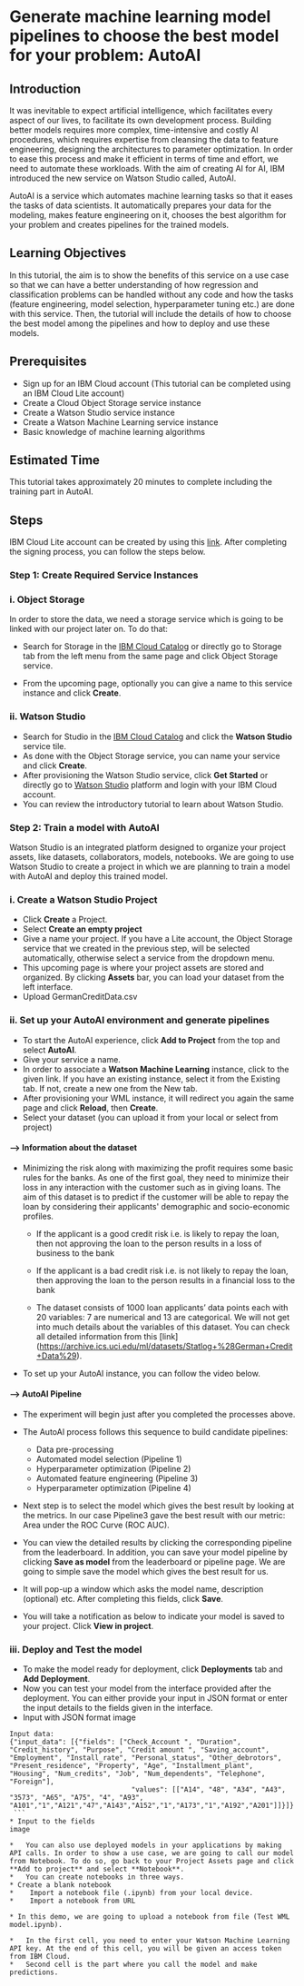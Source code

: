 # Generate machine learning model pipelines to choose the best model for your problem: AutoAI

## Introduction
It was inevitable to expect artificial intelligence, which facilitates every aspect of our lives, to facilitate its own development process. Building better models requires more complex, time-intensive and costly AI procedures, which requires expertise from cleansing the data to feature engineering, designing the architectures to parameter optimization. In order to ease this process and make it efficient in terms of time and effort, we need to automate these workloads. With the aim of creating AI for AI, IBM introduced the new service on Watson Studio called, AutoAI.

AutoAI is a service which automates machine learning tasks so that it eases the tasks of data scientists. It automatically prepares your data for the modeling, makes feature engineering on it, chooses the best algorithm for your problem and creates pipelines for the trained models.


## Learning Objectives

In this tutorial, the aim is to show the benefits of this service on a use case so that we can have a better understanding of how regression and classification problems can be handled without any code and how the tasks (feature engineering, model selection, hyperparameter tuning etc.) are done with this service. Then, the tutorial will include the details of how to choose the best model among the pipelines and how to deploy and use these models.

## Prerequisites

  * Sign up for an IBM Cloud account (This tutorial can be completed using an IBM Cloud Lite account)
  * Create a Cloud Object Storage service instance
  * Create a Watson Studio service instance
  * Create a Watson Machine Learning service instance
  * Basic knowledge of machine learning algorithms

## Estimated Time

This tutorial takes approximately 20 minutes to complete including the training part in AutoAI.

## Steps
IBM Cloud Lite account can be created by using this [link](https://cloud.ibm.com/registration). After completing the signing process, you can follow the steps below.

### Step 1: Create Required Service Instances

### i.	Object Storage
In order to store the data, we need a storage service which is going to be linked with our project later on. To do that:
*	Search for Storage in the [IBM Cloud Catalog](https://cloud.ibm.com/catalog?search=object%20storage&category=storage) or directly go to Storage tab from the left menu from the same page and click Object Storage service.

* From the upcoming page, optionally you can give a name to this service instance and click **Create**.

### ii.	Watson Studio
* Search for Studio in the [IBM Cloud Catalog](https://cloud.ibm.com/catalog?search=studio) and click the **Watson Studio** service tile.
*	As done with the Object Storage service, you can name your service and click **Create**.
*	After provisioning the Watson Studio service, click **Get Started** or directly go to [Watson Studio](https://dataplatform.cloud.ibm.com/) platform and login with your IBM Cloud account.
*	You can review the introductory tutorial to learn about Watson Studio.

### Step 2: Train a model with AutoAI
Watson Studio is an integrated platform designed to organize your project assets, like datasets, collaborators, models, notebooks. 
We are going to use Watson Studio to create a project in which we are planning to train a model with AutoAI and deploy this trained model.

### i.	Create a Watson Studio Project
*	Click **Create** a Project.
* Select **Create an empty project**
*	Give a name your project. If you have a Lite account, the Object Storage service that we created in the previous step, will be selected automatically, otherwise select a service from the dropdown menu.
*	This upcoming page is where your project assets are stored and organized. By clicking **Assets** bar, you can load your dataset from the left interface. 
*	Upload GermanCreditData.csv

### ii.	Set up your AutoAI environment and generate pipelines
*	To start the AutoAI experience, click **Add to Project** from the top and select **AutoAI**.
*	Give your service a name.
*	In order to associate a **Watson Machine Learning** instance, click to the given link. If you have an existing instance, select it from the Existing tab. If not, create a new one from the New tab. 
*	After provisioning your WML instance, it will redirect you again the same page and click **Reload**, then **Create**.
*	Select your dataset (you can upload it from your local or select from project)

#### --> Information about the dataset
   * Minimizing the risk along with maximizing the profit requires some basic rules for the banks. As one of the first goal, they  need to minimize their loss in any interaction with the customer such as in giving loans. The aim of this dataset is to predict if the customer will be able to repay the loan by considering their applicants' demographic and socio-economic profiles.

        * If the applicant is a good credit risk i.e. is likely to repay the loan, then not approving the loan to the person results in a loss of business to the bank

        * If the applicant is a bad credit risk i.e. is not likely to repay the loan, then approving the loan to the person results in a financial loss to the bank

     * The dataset consists of 1000 loan applicants’ data points each with 20 variables: 7 are numerical and 13 are categorical. We will not get into much details about the variables of this dataset. You can check all detailed information from this [link] (https://archive.ics.uci.edu/ml/datasets/Statlog+%28German+Credit+Data%29).

*	To set up your AutoAI instance, you can follow the video below.

#### --> AutoAI Pipeline
* The experiment will begin just after you completed the processes above. 
* The AutoAI process follows this sequence to build candidate pipelines:
    *	Data pre-processing
    *	Automated model selection (Pipeline 1)
    * Hyperparameter optimization (Pipeline 2)
    *	Automated feature engineering (Pipeline 3)
    *	Hyperparameter optimization (Pipeline 4)

*	Next step is to select the model which gives the best result by looking at the metrics. In our case Pipeline3 gave the best result with our metric: Area under the ROC Curve (ROC AUC).
*	You can view the detailed results by clicking the corresponding pipeline from the leaderboard. In addition, you can save your model pipeline by clicking **Save as model** from the leaderboard or pipeline page. We are going to simple save the model which gives the best result for us.
*	It will pop-up a window which asks the model name, description (optional) etc. After completing this fields, click **Save**.
*	You will take a notification as below to indicate your model is saved to your project. Click **View in project**.

### iii.	Deploy and Test the model 
*	To make the model ready for deployment, click **Deployments** tab and **Add Deployment**.
*	Now you can test your model from the interface provided after the deployment. You can either provide your input in JSON format or enter the input details to the fields given in the interface.
   * Input with JSON format 
   image
   ```
   Input data: 
   {"input_data": [{"fields": ["Check_Account ", "Duration", "Credit_history", "Purpose", "Credit amount ", "Saving_account", "Employment", "Install_rate", "Personal_status", "Other_debrotors", "Present_residence", "Property", "Age", "Installment_plant", "Housing", "Num_credits", "Job", "Num_dependents", "Telephone", "Foreign"], 
                                 "values": [["A14", "48", "A34", "A43", "3573", "A65", "A75", "4", "A93", "A101","1","A121","47","A143","A152","1","A173","1","A192","A201"]]}]}
    ```
   * Input to the fields
   image
   
*	You can also use deployed models in your applications by making API calls. In order to show a use case, we are going to call our model from Notebook. To do so, go back to your Project Assets page and click **Add to project** and select **Notebook**.
*	You can create notebooks in three ways. 
   * Create a blank notebook
   *	Import a notebook file (.ipynb) from your local device.
   *	Import a notebook from URL

* In this demo, we are going to upload a notebook from file (Test WML model.ipynb).

*	In the first cell, you need to enter your Watson Machine Learning API key. At the end of this cell, you will be given an access token from IBM Cloud.
*	Second cell is the part where you call the model and make predictions. 


                           





